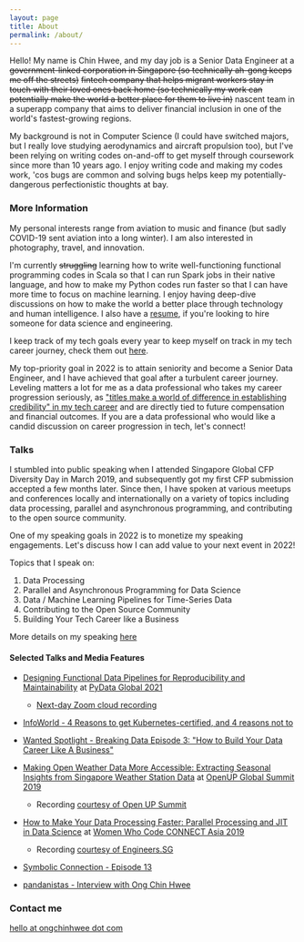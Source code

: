 ```yaml
---
layout: page
title: About
permalink: /about/
---
```


Hello! My name is Chin Hwee, and my day job is a Senior Data Engineer at a <s>government-linked corporation in Singapore (so technically ah-gong keeps me off the streets)</s> <s>fintech company that helps migrant workers stay in touch with their loved ones back home (so technically my work can potentially make the world a better place for them to live in)</s> nascent team in a superapp company that aims to deliver financial inclusion in one of the world's fastest-growing regions.

My background is not in Computer Science (I could have switched majors, but I really love studying aerodynamics and aircraft propulsion too), but I've been relying on writing codes on-and-off to get myself through coursework since more than 10 years ago. I enjoy writing code and making my codes work, 'cos bugs are common and solving bugs helps keep my potentially-dangerous perfectionistic thoughts at bay.

### More Information

My personal interests range from aviation to music and finance (but sadly COVID-19 sent aviation into a long winter). I am also interested in photography, travel, and innovation.

I'm currently <s>struggling</s> learning how to write well-functioning functional programming codes in Scala so that I can run Spark jobs in their native language, and how to make my Python codes run faster so that I can have more time to focus on machine learning. I enjoy having deep-dive discussions on how to make the world a better place through technology and human intelligence. I also have a [resume](https://hweecat.github.io/resume), if you're looking to hire someone for data science and engineering.

I keep track of my tech goals every year to keep myself on track in my tech career journey, check them out [here](https://hweecat.github.io/goals).

My top-priority goal in 2022 is to attain seniority and become a Senior Data Engineer, and I have achieved that goal after a turbulent career journey. Leveling matters a lot for me as a data professional who takes my career progression seriously, as ["titles make a world of difference in establishing credibility" in my tech career](https://blog.pragmaticengineer.com/the-seniority-roller-coaster/) and are directly tied to future compensation and financial outcomes. If you are a data professional who would like a candid discussion on career progression in tech, let's connect!

### Talks

I stumbled into public speaking when I attended Singapore Global CFP Diversity Day in March 2019, and subsequently got my first CFP submission accepted a few months later. Since then, I have spoken at various meetups and conferences locally and internationally on a variety of topics including data processing, parallel and asynchronous programming, and contributing to the open source community.

One of my speaking goals in 2022 is to monetize my speaking engagements. Let's discuss how I can add value to your next event in 2022!

Topics that I speak on:

1. Data Processing
2. Parallel and Asynchronous Programming for Data Science
3. Data / Machine Learning Pipelines for Time-Series Data
4. Contributing to the Open Source Community
5. Building Your Tech Career like a Business

More details on my speaking [here](https://hweecat.github.io/talks)

#### Selected Talks and Media Features

* [Designing Functional Data Pipelines for Reproducibility and Maintainability](https://hweecat.github.io/talk_pydataglobal-design-fp-data) at [PyData Global 2021](https://pydata.org/global2021/)
    - [Next-day Zoom cloud recording](https://bit.ly/pg2021-design-fp-data-video)

* [InfoWorld - 4 Reasons to get Kubernetes-certified, and 4 reasons not to](https://www.infoworld.com/article/3629750/4-reasons-to-get-kubernetes-certified-and-4-reasons-not-to.html)

* [Wanted Spotlight - Breaking Data Episode 3: "How to Build Your Data Career Like A Business"](https://www.wanted.jobs/events/spotlight_breaking_data_ep3)

* [Making Open Weather Data More Accessible: Extracting Seasonal Insights from Singapore Weather Station Data](https://hweecat.github.io/talk_extracting_seasonal_insights_from_sg_weather_station_data/) at [OpenUP Global Summit 2019](https://www.openup.global/)
    - Recording [courtesy of Open UP Summit](https://www.youtube.com/watch?v=x8CtEtn0vsc)

* [How to Make Your Data Processing Faster: Parallel Processing and JIT in Data Science](https://hweecat.github.io/talk_how-to-make-your-data-processing-faster) at [Women Who Code CONNECT Asia 2019](https://asia.womenwhocode.dev/)
    - Recording [courtesy of Engineers.SG](https://youtu.be/RX5rlt3jAt0)

* [Symbolic Connection - Episode 13](https://anchor.fm/symbolic-connection/episodes/013--Ong-Chin-Hwee--Data-Engineer-at-ST-Engineering-Part-1-einp0o/a-a1pvsb)

* [pandanistas - Interview with Ong Chin Hwee](https://www.pandanistas.org/interview-with-ong-chin-hwee.html)

### Contact me

[hello at ongchinhwee dot com](mailto:hello@ongchinhwee.com)
